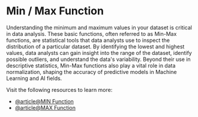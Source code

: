 # Min / Max Function

Understanding the minimum and maximum values in your dataset is critical in data analysis. These basic functions, often referred to as Min-Max functions, are statistical tools that data analysts use to inspect the distribution of a particular dataset. By identifying the lowest and highest values, data analysts can gain insight into the range of the dataset, identify possible outliers, and understand the data's variability. Beyond their use in descriptive statistics, Min-Max functions also play a vital role in data normalization, shaping the accuracy of predictive models in Machine Learning and AI fields.

Visit the following resources to learn more:

- [@article@MIN Function](https://support.microsoft.com/en-gb/office/min-function-61635d12-920f-4ce2-a70f-96f202dcc152)
- [@article@MAX Function](https://support.microsoft.com/en-gb/office/max-function-e0012414-9ac8-4b34-9a47-73e662c08098)